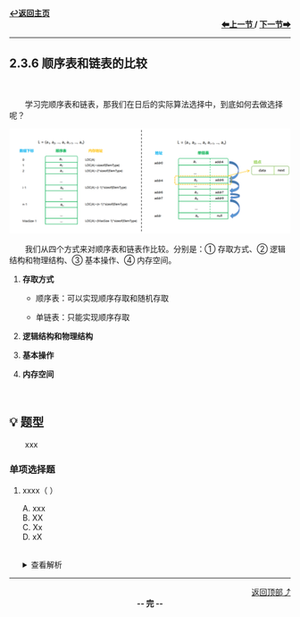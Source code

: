 <a name="top"></a>
<div align="left">
    <a href="/README.md"><b>↩返回主页</b></a>
</div>
<div align="right">
    <b>
    <a href="2.3.5%20静态链表.md">⬅上一节 </a>
    /
    <a href="../../第3章/3.1%20栈/3.1.1%20栈的基本概念.md"> 下一节➡</a>
    </b>
</div>
<hr>

## 2.3.6 顺序表和链表的比较

<br>

&emsp;&emsp;学习完顺序表和链表，那我们在日后的实际算法选择中，到底如何去做选择呢？

<img src="/pics/2/2.3.6(1).png">

&emsp;&emsp;我们从四个方式来对顺序表和链表作比较。分别是：① 存取方式、② 逻辑结构和物理结构、③ 基本操作、④ 内存空间。

1. **存取方式**

    + 顺序表：可以实现顺序存取和随机存取

    + 单链表：只能实现顺序存取

1. **逻辑结构和物理结构**

1. **基本操作**

1. **内存空间**

<br>

## 💡 题型

&emsp;&emsp;xxx

### 单项选择题

1. xxxx（ ）

    A. xxx<br>
    B. XX<br>
    C. Xx<br>
    D. xX<br><br>
    <details>
    <summary>查看解析</summary>
    <p>答案：x</p>
    </details>

<hr>

<div align="right">
    <a href="#top">返回顶部⤴</a>
</div>

<div align="center">
    <b>-- 完 --</b>
</div>